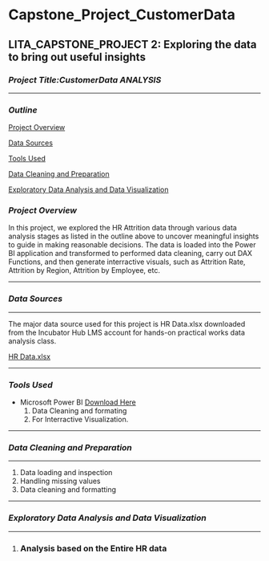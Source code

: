 # Capstone_Project_CustomerData
LITA_CAPSTONE_PROJECT 2: Exploring the data to bring out useful insights
---
### ***Project Title:CustomerData ANALYSIS***

---
### ***Outline***

[Project Overview](#project-overview)

[Data Sources](#data-sources)

[Tools Used](#tools-used)

[Data Cleaning and Preparation](#data-cleaning-and-preparation)

[Exploratory Data Analysis and Data Visualization](#exploratory-data-analysis-and-data-visualization)



### ***Project Overview***
In this project, we explored the HR Attrition data through various data analysis stages as listed in the outline above to uncover meaningful insights to guide in making reasonable decisions. The data is loaded into the Power BI application and transformed to performed  data cleaning, carry out DAX Functions, and then generate interractive visuals, such as Attrition Rate, Attrition by Region, Attrition by Employee, etc.

---
### ***Data Sources***
---
The major data source used for this project is HR Data.xlsx downloaded from the Incubator Hub LMS account for hands-on practical works data analysis class.

[HR Data.xlsx](https://github.com/user-attachments/files/17659399/HR.Data.xlsx)

---

### ***Tools Used***

- Microsoft Power BI [Download Here](https://www.microsoft.com/en-us/power-platform/products/power-bi)
  1. Data Cleaning and formating
  2. For Interractive Visualization.
---

### ***Data Cleaning and Preparation***
---

1. Data loading and inspection
2. Handling missing values
3. Data cleaning and formatting
---


### ***Exploratory Data Analysis and Data Visualization***
---
1. ### Analysis based on the Entire  HR data
